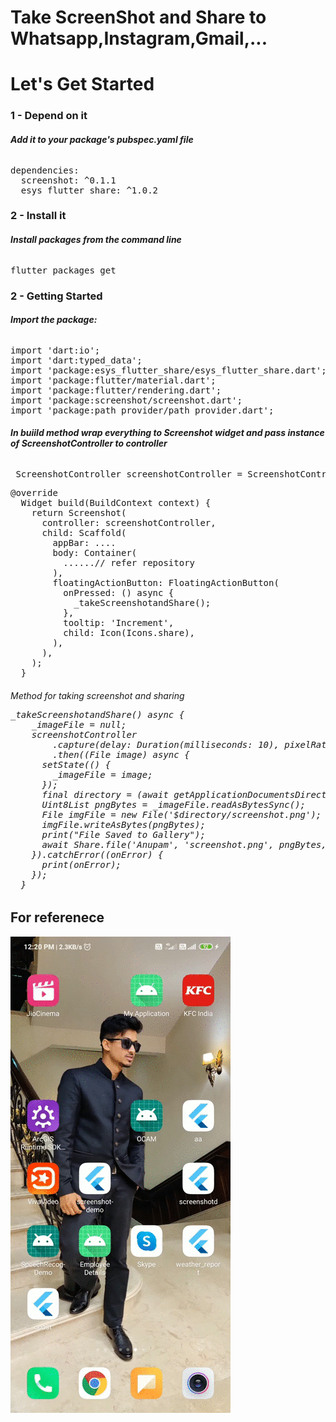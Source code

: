 # Take ScreenShot and Share to Whatsapp,Instagram,Gmail,...

# Let's Get Started
<H3>1 - Depend on it</h3>
<h6><b>Add it to your package's pubspec.yaml file</b></h6>
<pre>dependencies:
  screenshot: ^0.1.1
  esys_flutter_share: ^1.0.2</pre>
<H3>2 - Install it</h3>
<h6><b>Install packages from the command line</b></h6>
<pre>flutter packages get</pre>
<H3>2 - Getting Started</h3>
<h6><b>Import the package:</b></h6>
<pre>import 'dart:io';
import 'dart:typed_data';
import 'package:esys_flutter_share/esys_flutter_share.dart';
import 'package:flutter/material.dart';
import 'package:flutter/rendering.dart';
import 'package:screenshot/screenshot.dart';
import 'package:path_provider/path_provider.dart';</pre>

<h6><b>In buiild method wrap everything to Screenshot widget and pass instance of ScreenshotController to controller</b></h6>
<pre> ScreenshotController screenshotController = ScreenshotController();</pre>

<pre>@override
  Widget build(BuildContext context) {
    return Screenshot(
      controller: screenshotController,
      child: Scaffold(
        appBar: ....
        body: Container(
          ......// refer repository
        ),
        floatingActionButton: FloatingActionButton(
          onPressed: () async {
            _takeScreenshotandShare();
          },
          tooltip: 'Increment',
          child: Icon(Icons.share),
        ),
      ),
    );
  }</pre>
  
  <h6>Method for taking screenshot and sharing 
  
  <pre>_takeScreenshotandShare() async {
    _imageFile = null;
    screenshotController
        .capture(delay: Duration(milliseconds: 10), pixelRatio: 2.0)
        .then((File image) async {
      setState(() {
        _imageFile = image;
      });
      final directory = (await getApplicationDocumentsDirectory()).path;
      Uint8List pngBytes = _imageFile.readAsBytesSync();
      File imgFile = new File('$directory/screenshot.png');
      imgFile.writeAsBytes(pngBytes);
      print("File Saved to Gallery");
      await Share.file('Anupam', 'screenshot.png', pngBytes, 'image/png');
    }).catchError((onError) {
      print(onError);
    });
  }</pre>



## For referenece

![Alt Text](https://github.com/Anup2712/Sharescreenshot/blob/master/flow.gif)


